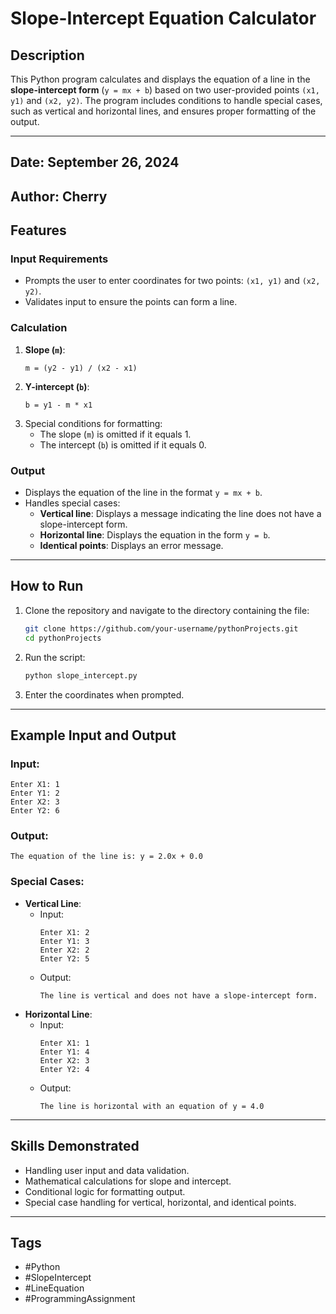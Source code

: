 # Slope-Intercept Equation Calculator

## Description
This Python program calculates and displays the equation of a line in the **slope-intercept form** (`y = mx + b`) based on two user-provided points `(x1, y1)` and `(x2, y2)`. The program includes conditions to handle special cases, such as vertical and horizontal lines, and ensures proper formatting of the output.

---

## Date: September 26, 2024
## Author: Cherry
## Features

### Input Requirements
- Prompts the user to enter coordinates for two points: `(x1, y1)` and `(x2, y2)`.
- Validates input to ensure the points can form a line.

### Calculation
1. **Slope (`m`)**:
   ```
   m = (y2 - y1) / (x2 - x1)
   ```
2. **Y-intercept (`b`)**:
   ```
   b = y1 - m * x1
   ```
3. Special conditions for formatting:
   - The slope (`m`) is omitted if it equals 1.
   - The intercept (`b`) is omitted if it equals 0.

### Output
- Displays the equation of the line in the format `y = mx + b`.
- Handles special cases:
  - **Vertical line**: Displays a message indicating the line does not have a slope-intercept form.
  - **Horizontal line**: Displays the equation in the form `y = b`.
  - **Identical points**: Displays an error message.

---

## How to Run

1. Clone the repository and navigate to the directory containing the file:
   ```bash
   git clone https://github.com/your-username/pythonProjects.git
   cd pythonProjects
   ```

2. Run the script:
   ```bash
   python slope_intercept.py
   ```

3. Enter the coordinates when prompted.

---

## Example Input and Output

### Input:
```
Enter X1: 1
Enter Y1: 2
Enter X2: 3
Enter Y2: 6
```

### Output:
```
The equation of the line is: y = 2.0x + 0.0
```

### Special Cases:
- **Vertical Line**:
  - Input:
    ```
    Enter X1: 2
    Enter Y1: 3
    Enter X2: 2
    Enter Y2: 5
    ```
  - Output:
    ```
    The line is vertical and does not have a slope-intercept form.
    ```
- **Horizontal Line**:
  - Input:
    ```
    Enter X1: 1
    Enter Y1: 4
    Enter X2: 3
    Enter Y2: 4
    ```
  - Output:
    ```
    The line is horizontal with an equation of y = 4.0
    ```

---

## Skills Demonstrated

- Handling user input and data validation.
- Mathematical calculations for slope and intercept.
- Conditional logic for formatting output.
- Special case handling for vertical, horizontal, and identical points.

---

## Tags

- #Python
- #SlopeIntercept
- #LineEquation
- #ProgrammingAssignment
